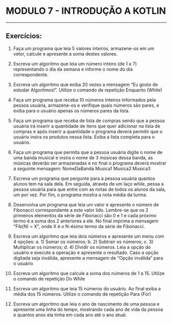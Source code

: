 # MODULO 7 - INTRODUÇÃO A KOTLIN
<hr>

## Exercícios:
1. Faça um programa que leia 5 valores inteiros, armazene-os em um
   vetor, calcule e apresente a soma destes valores.

2. Escreva um algoritmo que leia um número inteiro (de 1 a 7)
   representando o dia da semana e informe o nome do dia
   correspondente.

3. Escreva um algoritmo que exiba 20 vezes a mensagem “Eu gosto de
   estudar Algoritmos!”. Utilize o comando de repetição Enquanto
   (While)

4. Faça um programa que receba 10 números inteiros informados pela
   pessoa usuária, armazene-os e verifique quais números são pares, e
   exiba para o usuário apenas os números pares da lista.

5. Faça um programa que receba de lista de compras sendo que a
   pessoa usuária irá inserir a quantidade de itens que quer adicionar
   na lista de compras e após inserir a quantidade o programa deverá
   permitir que o usuário insira os produtos nessa lista. Exiba a lista
   completa para o usuário.

6. Faça um programa que permita que a pessoa usuária digite o nome
   de uma banda musical e insira o nome de 3 músicas dessa banda, as
   músicas deverão ser armazenadas e no final o programa deverá
   mostrar a seguinte mensagem:
   NomeDaBanda
   Musica1
   Musica2
   Musica3

7. Escreva um programa que pergunte para a pessoa usuária quantos alunos
   tem na sala dela. Em seguida, através de um laço while, pessa a pessoa
   usuária para que entre com as notas de todos os alunos da sala, um por
   vez. Por fim, o programa mostra a nota média da turma.

8. Desenvolva um programa que leia um valor e apresente o número de
   Fibonacci correspondente a este valor lido. Lembre-se que os 2 primeiros
   elementos da série de Fibonacci são 0 e 1 e cada próximo termo é a soma
   dos 2 anteriores a ele. No final imprima a mensagem "Fib(N) = X", onde X é
   o N-ésimo termo da série de Fibonacci.

9. Escreva um algoritmo que leia dois números e apresente um menu
   com 4 opções:
   a. 1) Somar os números;
   b. 2) Subtrair os números;
   c. 3) Multiplicar os números;
   d. 4) Dividir os números. Leia a opção do usuário e execute a
   operação e apresente o resultado. Caso a opção digitada seja
   inválida, apresente a mensagem de “Opção inválida” para o
   usuário

10. Escreva um algoritmo que calcule a soma dos números de 1 a 15.
    Utilize o comando de repetição Do While

11. Escreva um algoritmo que leia 15 números do usuário. Ao final exiba
    a média dos 15 números. Utilize o comando de repetição Para (For)

12. Escreva um algoritmo que leia o ano de nascimento de uma pessoa
    e apresente uma linha do tempo, mostrando cada ano de vida da
    pessoa e quantos anos ela tinha em cada ano até o ano atual.